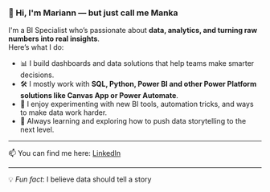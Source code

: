 ### 👋 Hi, I'm Mariann — but just call me Manka

I'm a BI Specialist who’s passionate about **data, analytics, and turning raw numbers into real insights**.  
Here’s what I do:

- 📊 I build dashboards and data solutions that help teams make smarter decisions.  
- 🛠️ I mostly work with **SQL, Python, Power BI and other Power Platform solutions like Canvas App or Power Automate**.  
- 🚀 I enjoy experimenting with new BI tools, automation tricks, and ways to make data work harder.  
- 🌱 Always learning and exploring how to push data storytelling to the next level.  

---

📫 You can find me here: [LinkedIn](https://www.linkedin.com/in/mmankad/)

---

💡 *Fun fact*: I believe data should tell a story 
